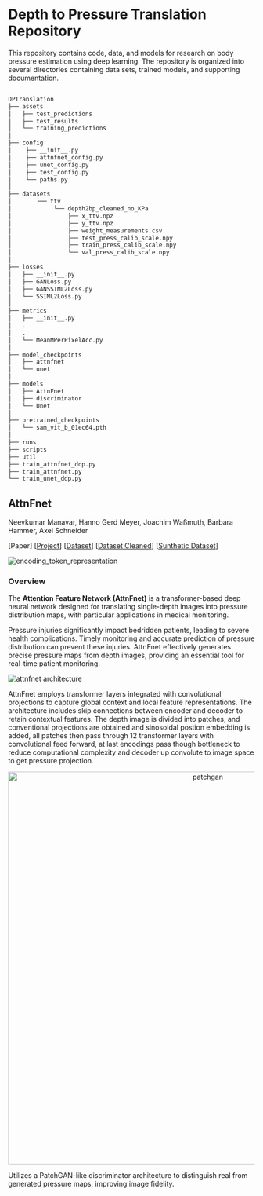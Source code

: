 # Depth to Pressure Translation Repository

This repository contains code, data, and models for research on body pressure estimation using deep learning. The repository is organized into several directories containing data sets, trained models, and supporting documentation.

```bash

DPTranslation
├── assets
│   ├── test_predictions
│   ├── test_results   
│   └── training_predictions
│
├── config
│    ├── __init__.py
│    ├── attnfnet_config.py
│    ├── unet_config.py
│    ├── test_config.py
│    └── paths.py
│
├── datasets
│       └── ttv
│            └── depth2bp_cleaned_no_KPa
│                ├── x_ttv.npz
│                ├── y_ttv.npz
│                ├── weight_measurements.csv
│                ├── test_press_calib_scale.npy
│                ├── train_press_calib_scale.npy
│                └── val_press_calib_scale.npy       
│
├── losses
│   ├── __init__.py
│   ├── GANLoss.py
│   ├── GANSSIML2Loss.py
│   └── SSIML2Loss.py   
│
├── metrics
│   ├── __init__.py
│   .
│   .
│   └── MeanMPerPixelAcc.py
│     
├── model_checkpoints
│   ├── attnfnet
│   └── unet
│
├── models
│   ├── AttnFnet
│   ├── discriminator
│   └── Unet
│
├── pretrained_checkpoints
│   └── sam_vit_b_01ec64.pth
│
├── runs
├── scripts
├── util
├── train_attnfnet_ddp.py
├── train_attnfnet.py
└── train_unet_ddp.py
```

## AttnFnet
Neevkumar Manavar, Hanno Gerd Meyer, Joachim Waßmuth, Barbara Hammer, Axel Schneider

[Paper] [[Project](https://www.sail.nrw/project/care-bed-robotics/)] [[Dataset](https://web.northeastern.edu/ostadabbas/2019/06/27/multimodal-in-bed-pose-estimation/)] [[Dataset Cleaned](https://doi.org/10.7910/DVN/ZS7TQS)] [[Sunthetic Dataset](https://doi.org/10.7910/DVN/C6J1SP)]

<img src="https://github.com/neevmanvar/AttnFnet/blob/main/assets/figures/encoding_tokens_representation.gif" alt="encoding_token_representation"/>

### Overview

The **Attention Feature Network (AttnFnet)** is a transformer-based deep neural network designed for translating single-depth images into pressure distribution maps, with particular applications in medical monitoring.

Pressure injuries significantly impact bedridden patients, leading to severe health complications. Timely monitoring and accurate prediction of pressure distribution can prevent these injuries. AttnFnet effectively generates precise pressure maps from depth images, providing an essential tool for real-time patient monitoring.

<img src="https://github.com/neevmanvar/AttnFnet/blob/main/assets/figures/AttnFnet_architecture.png" alt="attnfnet architecture"/>

AttnFnet employs transformer layers integrated with convolutional projections to capture global context and local feature representations. The architecture includes skip connections between encoder and decoder to retain contextual features. The depth image is divided into patches, and conventional projections are obtained and sinosoidal postion embedding is added, all patches then pass through 12 transformer layers with convolutional feed forward, at last encodings pass though bottleneck to reduce computational complexity and decoder up convolute to image space to get pressure projection.

<p align="center"> <img src="https://github.com/neevmanvar/AttnFnet/blob/main/assets/figures/PatchGAN_architecture.png" alt="patchgan" width="800"/></p>
Utilizes a PatchGAN-like discriminator architecture to distinguish real from generated pressure maps, improving image fidelity.
